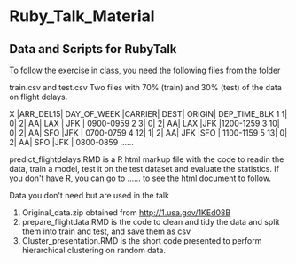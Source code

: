 # Ruby_Talk_Material
## Data and Scripts for RubyTalk

To follow the exercise in class, you need the following files from the folder

train.csv and test.csv
Two files with 70% (train) and 30% (test) of the data on flight delays. 

   X |ARR_DEL15| DAY_OF_WEEK |CARRIER| DEST| ORIGIN| DEP_TIME_BLK
1  1|         0|           2|      AA|  LAX   | JFK   | 0900-0959
2  3|        0|           2|      AA|  LAX    |JFK    |1200-1259
3 10|         0|           2|      AA|  SFO    |JFK   | 0700-0759
4 12|         1|           2|      AA|  JFK    |SFO  |  1100-1159
5 13|         0|           2|      AA|  SFO    |JFK |   0800-0859
......

predict_flightdelays.RMD is a R html markup file with the code to readin the data, train a model, test it on the test dataset and evaluate the statistics. If you don't have R, you can go to ...... to see the html document to follow.


Data you don't need but are used in the talk
1) Original_data.zip obtained from http://1.usa.gov/1KEd08B
2) prepare_flightdata.RMD is the code to clean and tidy the data and split them into train and test, and save them as csv
3) Cluster_presentation.RMD is the short code presented to perform hierarchical clustering on random data.

